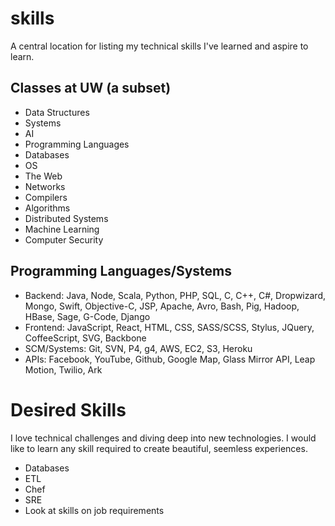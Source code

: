 # skills
A central location for listing my technical skills I've learned and aspire to learn.

## Classes at UW (a subset)
- Data Structures
- Systems
- AI
- Programming Languages
- Databases
- OS
- The Web
- Networks
- Compilers
- Algorithms
- Distributed Systems
- Machine Learning
- Computer Security

## Programming Languages/Systems
- Backend: Java, Node, Scala, Python, PHP, SQL, C, C++, C#, Dropwizard, Mongo, Swift, Objective-C, JSP, Apache, Avro, Bash, Pig, Hadoop, HBase, Sage, G-Code, Django
- Frontend: JavaScript, React, HTML, CSS, SASS/SCSS, Stylus, JQuery, CoffeeScript, SVG, Backbone
- SCM/Systems: Git, SVN, P4, g4, AWS, EC2, S3, Heroku
- APIs: Facebook, YouTube, Github, Google Map, Glass Mirror API, Leap Motion, Twilio, Ark

# Desired Skills
I love technical challenges and diving deep into new technologies. I would like to learn any skill required to create beautiful, seemless experiences. 
- Databases
- ETL
- Chef
- SRE
- Look at skills on job requirements
